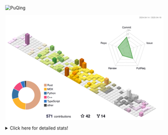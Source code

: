 ![PuQing](https://user-images.githubusercontent.com/27223114/171565019-9a56fae6-b08b-421f-99db-7e830da42371.png)

![](./profile-3d-contrib/profile-season-animate.svg)

<details>
<summary>Click here for detailed stats!</summary>

<!--START_SECTION:waka-->
![Lines of code](https://img.shields.io/badge/From%20Hello%20World%20I%27ve%20Written-2.0%20million%20lines%20of%20code-blue)

**🐱 My GitHub Data** 

> 📦 441.5 kB Used in GitHub's Storage 
 > 
> 🏆 143 Contributions in the Year 2025
 > 
> 🚫 Not Opted to Hire
 > 
> 📜 46 Public Repositories 
 > 
> 🔑 33 Private Repositories 
 > 
**I'm an Early 🐤** 

```text
🌞 Morning                682 commits         ██░░░░░░░░░░░░░░░░░░░░░░░   08.20 % 
🌆 Daytime                3564 commits        ███████████░░░░░░░░░░░░░░   42.83 % 
🌃 Evening                1909 commits        ██████░░░░░░░░░░░░░░░░░░░   22.94 % 
🌙 Night                  2167 commits        ███████░░░░░░░░░░░░░░░░░░   26.04 % 
```


📊 **This Week I Spent My Time On** 

```text
💬 Programming Languages: 
Other                    10 hrs 51 mins      ██████░░░░░░░░░░░░░░░░░░░   23.47 % 
CLI                      8 hrs 6 mins        ████░░░░░░░░░░░░░░░░░░░░░   17.54 % 
C++                      5 hrs 49 mins       ███░░░░░░░░░░░░░░░░░░░░░░   12.60 % 
Python                   3 hrs 39 mins       ██░░░░░░░░░░░░░░░░░░░░░░░   07.90 % 
CSV                      2 hrs 17 mins       █░░░░░░░░░░░░░░░░░░░░░░░░   04.95 % 

🔥 Editors: 
VS Code                  16 hrs 3 mins       █████████░░░░░░░░░░░░░░░░   34.73 % 
Arc                      15 hrs 56 mins      █████████░░░░░░░░░░░░░░░░   34.49 % 
Ghostty                  8 hrs 6 mins        ████░░░░░░░░░░░░░░░░░░░░░   17.54 % 
Telegram                 3 hrs 39 mins       ██░░░░░░░░░░░░░░░░░░░░░░░   07.90 % 
NetEaseMusic             50 mins             ░░░░░░░░░░░░░░░░░░░░░░░░░   01.81 % 

💻 Operating System: 
Mac                      30 hrs 24 mins      ████████████████░░░░░░░░░   65.75 % 
WSL                      10 hrs 38 mins      ██████░░░░░░░░░░░░░░░░░░░   23.00 % 
Linux                    5 hrs 12 mins       ███░░░░░░░░░░░░░░░░░░░░░░   11.25 % 
```


<!--END_SECTION:waka-->
</details>
